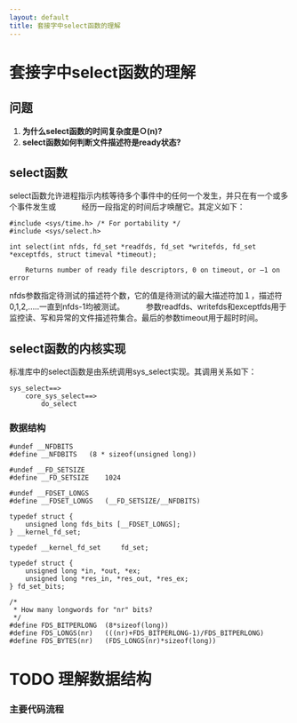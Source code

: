```yaml
---
layout: default
title: 套接字中select函数的理解 
---
```

# 套接字中select函数的理解 

## 问题
1. **为什么select函数的时间复杂度是Ｏ(n)?**   
2. **select函数如何判断文件描述符是ready状态?**    

## select函数
select函数允许进程指示内核等待多个事件中的任何一个发生，并只在有一个或多个事件发生或　　　
经历一段指定的时间后才唤醒它。其定义如下：　　　
```
#include <sys/time.h> /* For portability */
#include <sys/select.h>

int select(int nfds, fd_set *readfds, fd_set *writefds, fd_set *exceptfds, struct timeval *timeout);

	Returns number of ready file descriptors, 0 on timeout, or –1 on error
```
nfds参数指定待测试的描述符个数，它的值是待测试的最大描述符加１，描述符0,1,2,.....一直到nfds-1均被测试。　　　
参数readfds、writefds和exceptfds用于监控读、写和异常的文件描述符集合。最后的参数timeout用于超时时间。　　　

## select函数的内核实现　　　
标准库中的select函数是由系统调用sys_select实现。其调用关系如下：   
```
sys_select==>   
	core_sys_select==>   
		do_select
```		

### 数据结构
```
#undef __NFDBITS
#define __NFDBITS   (8 * sizeof(unsigned long))

#undef __FD_SETSIZE
#define __FD_SETSIZE    1024

#undef __FDSET_LONGS
#define __FDSET_LONGS   (__FD_SETSIZE/__NFDBITS)

typedef struct {
    unsigned long fds_bits [__FDSET_LONGS];
} __kernel_fd_set;

typedef __kernel_fd_set     fd_set;

typedef struct {
    unsigned long *in, *out, *ex;
    unsigned long *res_in, *res_out, *res_ex;
} fd_set_bits;

/*
 * How many longwords for "nr" bits?
 */
#define FDS_BITPERLONG  (8*sizeof(long))
#define FDS_LONGS(nr)   (((nr)+FDS_BITPERLONG-1)/FDS_BITPERLONG)
#define FDS_BYTES(nr)   (FDS_LONGS(nr)*sizeof(long))
```

# TODO 理解数据结构　

### 主要代码流程　　　


